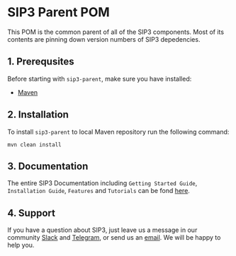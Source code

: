 # SIP3 Parent POM

This POM is the common parent of all of the SIP3 components. Most of its contents are pinning down version numbers of SIP3 depedencies.

## 1. Prerequsites

Before starting with `sip3-parent`, make sure you have installed:

* [Maven](https://maven.apache.org/install.html)

## 2. Installation

To install `sip3-parent` to local Maven repository run the following command:
```
mvn clean install
```
## 3. Documentation

The entire SIP3 Documentation including `Getting Started Guide`, `Installation Guide`, `Features` and `Tutorials` can be fond [here](https://sip3.io/docs/docs/GettingStartedGuide.html).

## 4. Support

If you have a question about SIP3, just leave us a message in our community [Slack](https://join.slack.com/t/sip3-community/shared_invite/enQtOTIyMjg3NDI0MjU3LWUwYzhlOTFhODYxMTEwNjllYjZjNzc1M2NmM2EyNDM0ZjJmNTVkOTg1MGQ3YmFmNWU5NjlhOGI3MWU1MzUwMjE) and [Telegram](https://t.me/sip3io), or send us an [email](mailto:support@sip3.io). We will be happy to help you.
